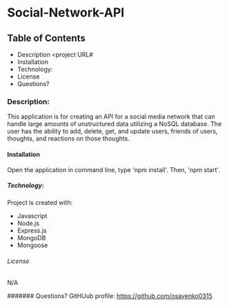 # Social-Network-API

## Table of Contents
* Description <project URL#<description>
* Installation
* Technology:
* License
* Questions?

### Description:
This application is for creating an API for a social media network that can handle large amounts of unstructured data utilizing a NoSQL database. The user has the ability to add, delete, get, and update users, friends of users, thoughts, and reactions on those thoughts.

#### Installation
Open the application in command line, type 'npm install'. Then, 'npm start'.

##### Technology:
Project is created with:
* Javascript
* Node.js
* Express.js
* MongoDB
* Mongoose

###### License
N/A

####### Questions?
GitHUub profile: https://github.com/osayenko0315
